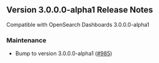 ## Version 3.0.0.0-alpha1 Release Notes

Compatible with OpenSearch Dashboards 3.0.0.0-alpha1

### Maintenance
- Bump to version 3.0.0.0-alpha1 ([#985](https://github.com/opensearch-project/anomaly-detection-dashboards-plugin/pull/985))